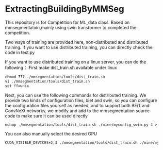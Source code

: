 # ExtractingBuildingByMMSeg
This repository is for Competition for ML_data class. Based on mmsegmentatoin,mainly using swin transformer to completed the competition.

Two ways of training are provided here, non-distributed and distributed training. If you want to use distributed training, you can directly check the code in test.py

If you want to use distributed training on a linux server, you can do the following：
First make dist_train.sh available under linux
```latex
chmod 777 ./mmsegmentation/tools/dist_train.sh
vi ./mmsegmentation/tools/dist_train.sh
set ff=unix
```
Next, you can use the following commands for distributed training. We provide two kinds of configuration files, biet and swin, so you can configure the configuration files yourself as needed, and to support both BEiT and ConvNeXt networks, we modify and add to the mmsegmentation source code to make sure it can be used directly
```latex
nohup ./mmsegmentation/tools/dist_train.sh ./mine/myconfig_swin.py 4 > hehe.log 2>&1 &
```
You can also manually select the desired GPU
```latex
CUDA_VISIBLE_DEVICES=2,3 ./mmsegmentation/tools/dist_train.sh ./mine/myconfig_biet.py 2
```

